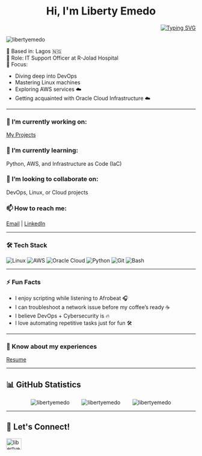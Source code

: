 <h1 align="center">Hi, I'm Liberty Emedo</h1>

<p align="right">
  <a href="https://git.io/typing-svg">
    <img src="https://readme-typing-svg.herokuapp.com?font=Fira+Code&size=28&duration=6000&pause=200&color=35B7F1&width=550&height=45&lines=DevOps+Engineer+;+IT+Support+Officer+;+Tech+Enthusiast+;" alt="Typing SVG">
  </a>
</p>

<p align="left">
  <img src="https://komarev.com/ghpvc/?username=libertyemedo&label=Profile%20views&color=0e75b6&style=flat" alt="libertyemedo" />
</p>

📍 Based in: Lagos 🇳🇬  
💼 Role: IT Support Officer at R-Jolad Hospital  
🎯 Focus:  
- Diving deep into DevOps  
- Mastering Linux machines  
- Exploring AWS services ☁️  
- Getting acquainted with Oracle Cloud Infrastructure ☁️  

---

### 🔭 I’m currently working on:  
[My Projects](https://github.com/libertyemedo?tab=repositories)

### 🌱 I’m currently learning:  
Python, AWS, and Infrastructure as Code (IaC)

### 👯 I’m looking to collaborate on:  
DevOps, Linux, or Cloud projects

### 📫 How to reach me:  
[Email](mailto:libertyemedo@gmail.com) | [LinkedIn](https://linkedin.com/in/libertyemedo)

---

### 🛠️ Tech Stack

![Linux](https://img.shields.io/badge/Linux-FCC624?style=for-the-badge&logo=linux&logoColor=black)
![AWS](https://img.shields.io/badge/AWS-232F3E?style=for-the-badge&logo=amazonaws)
![Oracle Cloud](https://img.shields.io/badge/Oracle%20Cloud-F80000?style=for-the-badge&logo=oracle)
![Python](https://img.shields.io/badge/Python-3776AB?style=for-the-badge&logo=python&logoColor=white)
![Git](https://img.shields.io/badge/Git-F05032?style=for-the-badge&logo=git&logoColor=white)
![Bash](https://img.shields.io/badge/Bash-4EAA25?style=for-the-badge&logo=gnu-bash&logoColor=white)

---

### ⚡ Fun Facts

- I enjoy scripting while listening to Afrobeat 🎧  
- I can troubleshoot a network issue before my coffee’s ready ☕  
- I believe DevOps + Cybersecurity is 🔥  
- I love automating repetitive tasks just for fun 🛠️  

---

### 📄 Know about my experiences  
[Resume](https://rb.gy/kzxip9)

---

## 📊 GitHub Statistics

<div style="display: flex; justify-content: center; align-items: center; gap: 2rem;">
  <img align="center" src="https://github-readme-stats.vercel.app/api/top-langs?username=libertyemedo&show_icons=true&theme=radical" alt="libertyemedo" />
  
  <img align="center" src="https://github-readme-stats.vercel.app/api?username=libertyemedo&show_icons=true&theme=radical" alt="libertyemedo" />
  
  <img align="center" src="https://github-readme-streak-stats.herokuapp.com/?user=libertyemedo&show_icons=true&theme=radical" alt="libertyemedo" />
</div>

---

## 🤝 Let's Connect!

<p align="left">
  <a href="https://linkedin.com/in/libertyemedo" target="blank">
    <img align="center" src="https://raw.githubusercontent.com/rahuldkjain/github-profile-readme-generator/master/src/images/icons/Social/linked-in-alt.svg" alt="libertyemedo" height="30" width="40" />
  </a>
</p>
